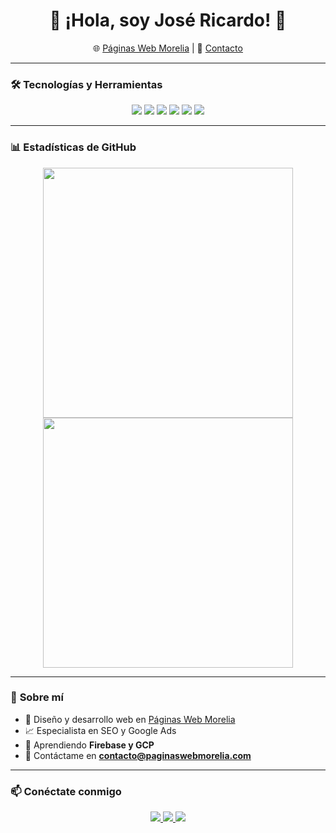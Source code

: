 <h1 align="center">👋 ¡Hola, soy José Ricardo! 🚀</h1>

<p align="center">
  🌐 <a href="https://paginaswebmorelia.com">Páginas Web Morelia</a> | 💼 <a href="mailto:contacto@paginaswebmorelia.com">Contacto</a>  
</p>

---

### 🛠 **Tecnologías y Herramientas**
<p align="center">
  <img src="https://img.shields.io/badge/Firebase-FFCA28?style=for-the-badge&logo=firebase&logoColor=white" />
  <img src="https://img.shields.io/badge/Google%20Cloud-4285F4?style=for-the-badge&logo=google-cloud&logoColor=white" />
  <img src="https://img.shields.io/badge/React-61DAFB?style=for-the-badge&logo=react&logoColor=black" />
  <img src="https://img.shields.io/badge/Node.js-339933?style=for-the-badge&logo=node.js&logoColor=white" />
  <img src="https://img.shields.io/badge/WordPress-21759B?style=for-the-badge&logo=wordpress&logoColor=white" />
  <img src="https://img.shields.io/badge/Elementor-92003B?style=for-the-badge&logo=elementor&logoColor=white" />
</p>

---

### 📊 **Estadísticas de GitHub**
<p align="center">
  <img src="https://github-readme-stats.vercel.app/api?username=josericardo-mx&show_icons=true&theme=radical" width="400px" />
  <img src="https://github-readme-streak-stats.herokuapp.com/?user=josericardo-mx&theme=radical" width="400px" />
</p>

---

### 🚀 **Sobre mí**
- 🎨 Diseño y desarrollo web en [Páginas Web Morelia](https://paginaswebmorelia.com)
- 📈 Especialista en SEO y Google Ads
- 🌱 Aprendiendo **Firebase y GCP**
- 📩 Contáctame en **contacto@paginaswebmorelia.com**

---

### 📫 **Conéctate conmigo**
<p align="center">
  <a href="https://linkedin.com/in/josericardo-mx" target="_blank">
    <img src="https://img.shields.io/badge/LinkedIn-0A66C2?style=for-the-badge&logo=linkedin&logoColor=white" />
  </a>
  <a href="https://twitter.com/josericardo-mx" target="_blank">
    <img src="https://img.shields.io/badge/Twitter-1DA1F2?style=for-the-badge&logo=twitter&logoColor=white" />
  </a>
  <a href="mailto:contacto@paginaswebmorelia.com">
    <img src="https://img.shields.io/badge/Email-D14836?style=for-the-badge&logo=gmail&logoColor=white" />
  </a>
</p>
